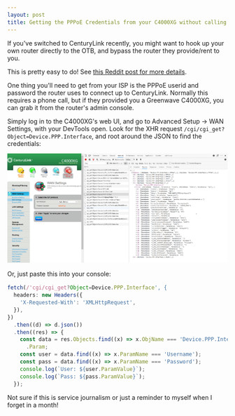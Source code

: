 ```yaml
---
layout: post
title: Getting the PPPoE Credentials from your C4000XG without calling CenturyLink
---
```


If you've switched to CenturyLink recently, you might want to hook up your own router directly to the OTB, and bypass the router they provide/rent to you.

This is pretty easy to do! See [this Reddit post for more details](https://www.reddit.com/r/centurylink/comments/ic4asm/howto_you_may_not_need_that_c4000xg_or_whatever/).

One thing you'll need to get from your ISP is the PPPoE userid and password the router uses to connect up to CenturyLink.
Normally this requires a phone call, but if they provided you a Greenwave C4000XG, you can grab it from the router's admin console.

Simply log in to the C4000XG's web UI, and go to Advanced Setup -> WAN Settings, with your DevTools open.
Look for the XHR request `/cgi/cgi_get?Object=Device.PPP.Interface`, and root around the JSON to find the credentials:

![clink credentials](../images/clink-router.png)

Or, just paste this into your console:

```js
fetch(/'cgi/cgi_get?Object=Device.PPP.Interface', {
  headers: new Headers({
    'X-Requested-With': 'XMLHttpRequest',
  }),
})
  .then((d) => d.json())
  .then((res) => {
    const data = res.Objects.find((x) => x.ObjName === 'Device.PPP.Interface.1')
      .Param;
    const user = data.find((x) => x.ParamName === 'Username');
    const pass = data.find((x) => x.ParamName === 'Password');
    console.log(`User: ${user.ParamValue}`);
    console.log(`Pass: ${pass.ParamValue}`);
  });
```

Not sure if this is service journalism or just a reminder to myself when I forget in a month!
